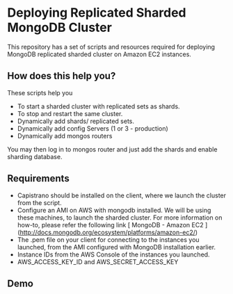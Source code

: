 Deploying Replicated Sharded MongoDB Cluster
============================================

This repository has a set of scripts and resources required for 
deploying MongoDB replicated sharded cluster on Amazon EC2 instances.


How does this help you?
-----------------------
These scripts help you 
- To start a sharded cluster with replicated sets as shards.
- To stop and restart the same cluster.
- Dynamically add shards/ replicated sets.
- Dynamically add config Servers (1 or 3 - production)
- Dynamically add mongos routers

You may then log in to mongos router and just add the shards 
and enable sharding database.


Requirements
------------

- Capistrano should be installed on the client, where we launch the 
  cluster from the script.
- Configure an AMI on AWS with mongodb installed. We will be 
  using these machines, to launch the sharded cluster. For more information
  on how-to, please refer the following link
  [ MongoDB - Amazon EC2 ] (http://docs.mongodb.org/ecosystem/platforms/amazon-ec2/)
- The .pem file on your client for connecting to the instances you launched, from
  the AMI configured with MongoDB installation earlier.
- Instance IDs from the AWS Console of the instances you launched.
- AWS_ACCESS_KEY_ID and AWS_SECRET_ACCESS_KEY


Demo
----






